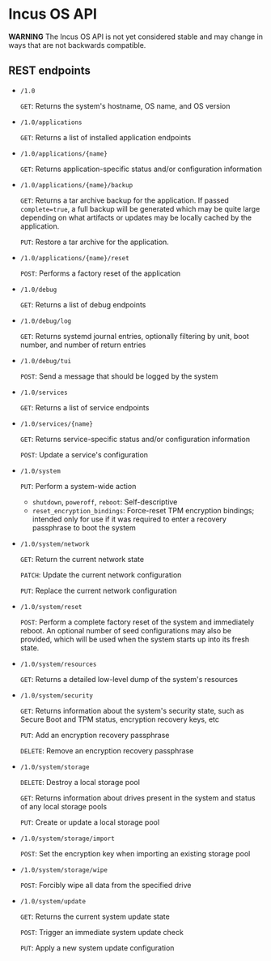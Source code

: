 # Incus OS API

**WARNING** The Incus OS API is not yet considered stable and may change in ways that
are not backwards compatible.

## REST endpoints

  * `/1.0`
  
    `GET`: Returns the system's hostname, OS name, and OS version
 
  * `/1.0/applications`
  
    `GET`: Returns a list of installed application endpoints
  
  * `/1.0/applications/{name}`
  
    `GET`: Returns application-specific status and/or configuration information

  * `/1.0/applications/{name}/backup`

    `GET`: Returns a tar archive backup for the application. If passed `complete=true`, a
    full backup will be generated which may be quite large depending on what artifacts or
    updates may be locally cached by the application.

    `PUT`: Restore a tar archive for the application.

  * `/1.0/applications/{name}/reset`

    `POST`: Performs a factory reset of the application
  
  * `/1.0/debug`
  
    `GET`: Returns a list of debug endpoints
  
  * `/1.0/debug/log`
  
    `GET`: Returns systemd journal entries, optionally filtering by unit, boot number, and
    number of return entries

  * `/1.0/debug/tui`
  
    `POST`: Send a message that should be logged by the system

  * `/1.0/services`
  
    `GET`: Returns a list of service endpoints
  
  * `/1.0/services/{name}`
  
    `GET`: Returns service-specific status and/or configuration information
    
    `POST`: Update a service's configuration
  
  * `/1.0/system`
  
    `PUT`: Perform a system-wide action
      - `shutdown`, `poweroff`, `reboot`: Self-descriptive
      - `reset_encryption_bindings`: Force-reset TPM encryption bindings; intended only for
      use if it was required to enter a recovery passphrase to boot the system

  * `/1.0/system/network`
  
    `GET`: Return the current network state
    
    `PATCH`: Update the current network configuration
    
    `PUT`: Replace the current network configuration

  * `/1.0/system/reset`
  
    `POST`: Perform a complete factory reset of the system and immediately reboot. An
    optional number of seed configurations may also be provided, which will be used
    when the system starts up into its fresh state.
    
  * `/1.0/system/resources`
  
    `GET`: Returns a detailed low-level dump of the system's resources
  
  * `/1.0/system/security`
  
    `GET`: Returns information about the system's security state, such as Secure Boot and TPM
    status, encryption recovery keys, etc
    
    `PUT`: Add an encryption recovery passphrase
    
    `DELETE`: Remove an encryption recovery passphrase
  
  * `/1.0/system/storage`
  
    `DELETE`: Destroy a local storage pool
  
    `GET`: Returns information about drives present in the system and status of any local storage
    pools
    
    `PUT`: Create or update a local storage pool

  * `/1.0/system/storage/import`
  
    `POST`: Set the encryption key when importing an existing storage pool

  * `/1.0/system/storage/wipe`
  
    `POST`: Forcibly wipe all data from the specified drive
  
  * `/1.0/system/update`

    `GET`: Returns the current system update state
    
    `POST`: Trigger an immediate system update check
    
    `PUT`: Apply a new system update configuration

